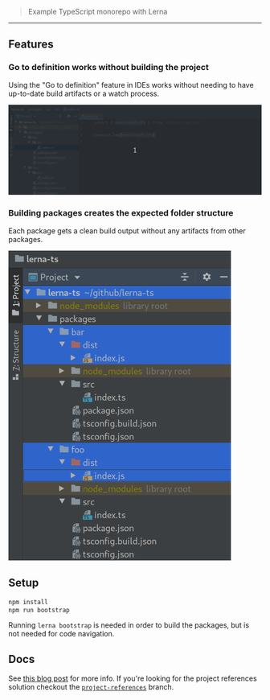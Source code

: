 > Example TypeScript monorepo with Lerna

----

## Features

### Go to definition works without building the project

Using the "Go to definition" feature in IDEs works without needing to have up-to-date build artifacts or a watch process.

![find-usage](./media/find-usage.gif)

### Building packages creates the expected folder structure

Each package gets a clean build output without any artifacts from other packages.

![build-output](./media/build-output.png)

## Setup

```shell
npm install
npm run bootstrap
```

Running `lerna bootstrap` is needed in order to build the packages, but is not needed for code navigation.

## Docs

See [this blog post](https://medium.com/@NiGhTTraX/how-to-set-up-a-typescript-monorepo-with-lerna-c6acda7d4559) for more info. If you're looking for the project references solution checkout the [`project-references`](https://github.com/NiGhTTraX/lerna-ts/tree/project-references) branch.
